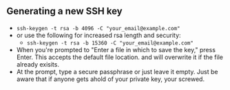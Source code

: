 ## Generating a new SSH key

* `ssh-keygen -t rsa -b 4096 -C "your_email@example.com"`
* or use the following for increased rsa length and security:
  - `ssh-keygen -t rsa -b 15360 -C "your_email@example.com"`
* When you're prompted to "Enter a file in which to save the key," press Enter. This accepts the default file location. and will overwrite it if the file already exisits.
* At the prompt, type a secure passphrase or just leave it empty. Just be aware that if anyone gets ahold of your private key, your screwed. 
